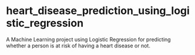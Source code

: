 # heart_disease_prediction_using_logistic_regression
A Machine Learning project using Logistic Regression for predicting whether a person is at risk of having a heart disease or not.
